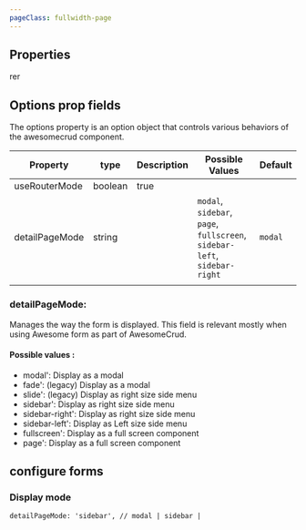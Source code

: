 ```yaml
---
pageClass: fullwidth-page
---
```


 ## Properties


<ClientOnly>
<p>rer</p>
<ComponentDoc :component="'AwesomeCrud'" />
</ClientOnly>



## Options prop fields

The options property is an option object that controls various behaviors of the awesomecrud component.

| Property       | type    | Description | Possible Values                                                           | Default |
|----------------|---------|-------------|---------------------------------------------------------------------------|---------|
| useRouterMode  | boolean | true        |                                                                           |         |
| detailPageMode | string  |             | `modal`, `sidebar`, `page`, `fullscreen`, `sidebar-left`, `sidebar-right` | `modal` |
|                |         |             |                                                                           |         |


###  detailPageMode:

Manages the way the form is displayed. This field is relevant mostly when using Awesome form as part of AwesomeCrud.

####  Possible values :

- modal': Display as a modal
- fade': (legacy)  Display as a modal
- slide': (legacy)  Display as right size side menu
- sidebar':   Display as right size side menu
- sidebar-right':   Display as right size side menu
- sidebar-left':  Display as Left size side menu
- fullscreen':   Display as a full screen component
- page':   Display as a full screen component



 ## configure forms


 ### Display mode

   `detailPageMode: 'sidebar', // modal | sidebar | `


